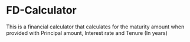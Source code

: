 # FD-Calculator
This is a financial calculator that calculates for the maturity amount when provided with Principal amount, Interest rate and Tenure (In years)
